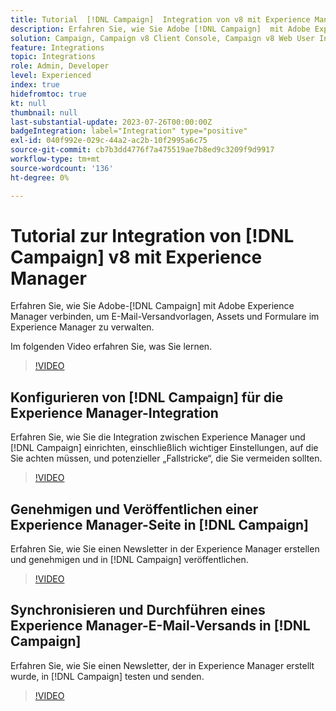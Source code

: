 ```yaml
---
title: Tutorial  [!DNL Campaign]  Integration von v8 mit Experience Manager
description: Erfahren Sie, wie Sie Adobe [!DNL Campaign]  mit Adobe Experience Manager verbinden, um E-Mail-Versandvorlagen, Assets und Formulare im Experience Manager zu verwalten.
solution: Campaign, Campaign v8 Client Console, Campaign v8 Web User Interface, Experience Manager
feature: Integrations
topic: Integrations
role: Admin, Developer
level: Experienced
index: true
hidefromtoc: true
kt: null
thumbnail: null
last-substantial-update: 2023-07-26T00:00:00Z
badgeIntegration: label="Integration" type="positive"
exl-id: 040f992e-029c-44a2-ac2b-10f2995a6c75
source-git-commit: cb7b3dd4776f7a475519ae7b8ed9c3209f9d9917
workflow-type: tm+mt
source-wordcount: '136'
ht-degree: 0%

---
```


# Tutorial zur Integration von [!DNL Campaign] v8 mit Experience Manager

Erfahren Sie, wie Sie Adobe-[!DNL Campaign] mit Adobe Experience Manager verbinden, um E-Mail-Versandvorlagen, Assets und Formulare im Experience Manager zu verwalten.

Im folgenden Video erfahren Sie, was Sie lernen.

>[!VIDEO](https://video.tv.adobe.com/v/346034?quality=12&learn=on&captions=ger)

## Konfigurieren von [!DNL Campaign] für die Experience Manager-Integration

Erfahren Sie, wie Sie die Integration zwischen Experience Manager und [!DNL Campaign] einrichten, einschließlich wichtiger Einstellungen, auf die Sie achten müssen, und potenzieller „Fallstricke“, die Sie vermeiden sollten.

>[!VIDEO](https://video.tv.adobe.com/v/3445905?quality=12&learn=on&captions=ger)

## Genehmigen und Veröffentlichen einer Experience Manager-Seite in [!DNL Campaign]

Erfahren Sie, wie Sie einen Newsletter in der Experience Manager erstellen und genehmigen und in [!DNL Campaign] veröffentlichen.

>[!VIDEO](https://video.tv.adobe.com/v/3447580?quality=12&learn=on&captions=ger)

## Synchronisieren und Durchführen eines Experience Manager-E-Mail-Versands in [!DNL Campaign]

Erfahren Sie, wie Sie einen Newsletter, der in Experience Manager erstellt wurde, in [!DNL Campaign] testen und senden.

>[!VIDEO](https://video.tv.adobe.com/v/3444757?quality=12&learn=on&captions=ger)
